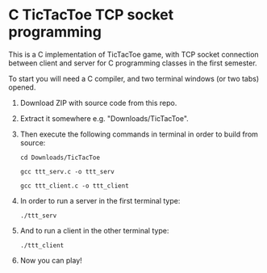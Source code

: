 # C TicTacToe TCP socket programming
This is a C implementation of TicTacToe game, with TCP socket connection between client and server for C programming classes in the first semester.

To start you will need a C compiler, and two terminal windows (or two tabs) opened.

1. Download ZIP with source code from this repo.
2. Extract it somewhere e.g. "Downloads/TicTacToe".
3. Then execute the following commands in terminal in order to build from source:

    ```cd Downloads/TicTacToe```

    ```gcc ttt_serv.c -o ttt_serv```

    ```gcc ttt_client.c -o ttt_client```

4. In order to run a server in the first terminal type:

    ```./ttt_serv```

5. And to run a client in the other terminal type:

    ```./ttt_client```

6. Now you can play!
